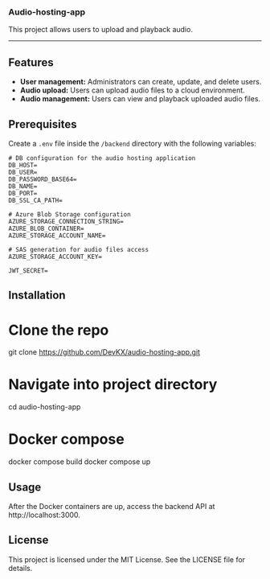 ### Audio-hosting-app

This project allows users to upload and playback audio.

---

## Features
- **User management:** Administrators can create, update, and delete users.
- **Audio upload:** Users can upload audio files to a cloud environment.
- **Audio management:** Users can view and playback uploaded audio files.


## Prerequisites
Create a `.env` file inside the `/backend` directory with the following variables:

```env
# DB configuration for the audio hosting application
DB_HOST=
DB_USER=
DB_PASSWORD_BASE64=
DB_NAME=
DB_PORT=
DB_SSL_CA_PATH=

# Azure Blob Storage configuration
AZURE_STORAGE_CONNECTION_STRING=
AZURE_BLOB_CONTAINER=
AZURE_STORAGE_ACCOUNT_NAME=

# SAS generation for audio files access
AZURE_STORAGE_ACCOUNT_KEY=

JWT_SECRET=

```

## Installation

# Clone the repo
git clone https://github.com/DevKX/audio-hosting-app.git

# Navigate into project directory
cd audio-hosting-app

# Docker compose
docker compose build
docker compose up

## Usage
After the Docker containers are up, access the backend API at http://localhost:3000.

## License
This project is licensed under the MIT License. See the LICENSE file for details.
